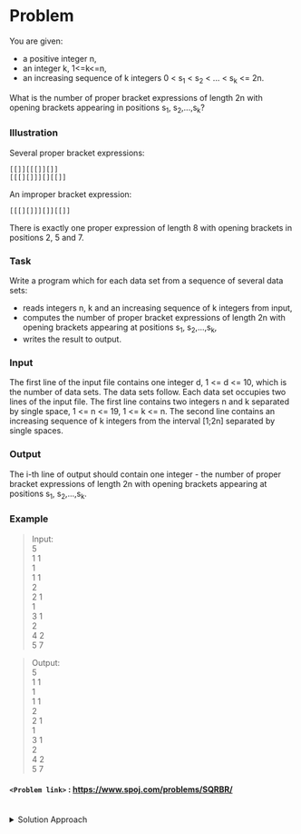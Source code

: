 # Problem
You are given:

*   a positive integer n,
*   an integer k, 1<=k<=n,
*   an increasing sequence of k integers 0 < s<sub>1</sub> < s<sub>2</sub> < ... < s<sub>k</sub> <= 2n.

What is the number of proper bracket expressions of length 2n with opening brackets appearing in positions s<sub>1</sub>, s<sub>2</sub>,...,s<sub>k</sub>?

### Illustration

Several proper bracket expressions:

    [[]][[[]][]] 
    [[[][]]][][[]]

An improper bracket expression:

    [[[][]]][]][[]]

There is exactly one proper expression of length 8 with opening brackets in positions 2, 5 and 7.

### Task

Write a program which for each data set from a sequence of several data sets:

*   reads integers n, k and an increasing sequence of k integers from input,
*   computes the number of proper bracket expressions of length 2n with opening brackets appearing at positions s<sub>1</sub>, s<sub>2</sub>,...,s<sub>k</sub>,
*   writes the result to output.

### Input
The first line of the input file contains one integer d, 1 <= d <= 10, which is the number of data sets. The data sets follow. Each data set occupies two lines of the input file. The first line contains two integers n and k separated by single space, 1 <= n <= 19, 1 <= k <= n. The second line contains an increasing sequence of k integers from the interval [1;2n] separated by single spaces.

### Output
The i-th line of output should contain one integer - the number of proper bracket expressions of length 2n with opening brackets appearing at positions s<sub>1</sub>, s<sub>2</sub>,...,s<sub>k</sub>.

### Example
>Input:<br/>
5 <br/>
1 1 <br/>
1 <br/>
1 1 <br/>
2 <br/>
2 1 <br/>
1 <br/>
3 1 <br/>
2 <br/>
4 2 <br/>
5 7<br/>

>Output:<br/>
5 <br/>
1 1 <br/>
1 <br/>
1 1 <br/>
2 <br/>
2 1 <br/>
1 <br/>
3 1 <br/>
2 <br/>
4 2 <br/>
5 7<br/>

#### `<Problem link>` : <https://www.spoj.com/problems/SQRBR/>
<br/>
<details>
  <summary>Solution Approach</summary>
  
  ######
  
   
  
  ### References
  
  ><br/>
  
</details>
